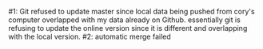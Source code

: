 #1: Git refused to update master since local data being pushed from cory's computer overlapped with my data already on Github. essentially git is refusing to update the online version since it is different and overlapping with the local version.
#2: automatic merge failed